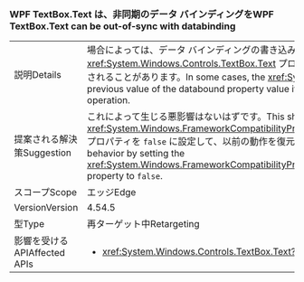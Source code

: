 ### <a name="wpf-textboxtext-can-be-out-of-sync-with-databinding"></a><span data-ttu-id="0e0da-101">WPF TextBox.Text は、非同期のデータ バインディングを</span><span class="sxs-lookup"><span data-stu-id="0e0da-101">WPF TextBox.Text can be out-of-sync with databinding</span></span>

|   |   |
|---|---|
|<span data-ttu-id="0e0da-102">説明</span><span class="sxs-lookup"><span data-stu-id="0e0da-102">Details</span></span>|<span data-ttu-id="0e0da-103">場合によっては、データ バインディングの書き込み操作中にプロパティが変更された場合、<xref:System.Windows.Controls.TextBox.Text> プロパティにデータ バインディング プロパティ値の以前の値が反映されることがあります。</span><span class="sxs-lookup"><span data-stu-id="0e0da-103">In some cases, the <xref:System.Windows.Controls.TextBox.Text> property reflects a previous value of the databound property value if the property is modified during a databinding write operation.</span></span>|
|<span data-ttu-id="0e0da-104">提案される解決策</span><span class="sxs-lookup"><span data-stu-id="0e0da-104">Suggestion</span></span>|<span data-ttu-id="0e0da-105">これによって生じる悪影響はないはずです。</span><span class="sxs-lookup"><span data-stu-id="0e0da-105">This should have no negative impact.</span></span> <span data-ttu-id="0e0da-106">ただし、<xref:System.Windows.FrameworkCompatibilityPreferences.KeepTextBoxDisplaySynchronizedWithTextProperty> プロパティを <code>false</code> に設定して、以前の動作を復元することは可能です。</span><span class="sxs-lookup"><span data-stu-id="0e0da-106">However, you can restore the previous behavior by setting the <xref:System.Windows.FrameworkCompatibilityPreferences.KeepTextBoxDisplaySynchronizedWithTextProperty> property to <code>false</code>.</span></span>|
|<span data-ttu-id="0e0da-107">スコープ</span><span class="sxs-lookup"><span data-stu-id="0e0da-107">Scope</span></span>|<span data-ttu-id="0e0da-108">エッジ</span><span class="sxs-lookup"><span data-stu-id="0e0da-108">Edge</span></span>|
|<span data-ttu-id="0e0da-109">Version</span><span class="sxs-lookup"><span data-stu-id="0e0da-109">Version</span></span>|<span data-ttu-id="0e0da-110">4.5</span><span class="sxs-lookup"><span data-stu-id="0e0da-110">4.5</span></span>|
|<span data-ttu-id="0e0da-111">型</span><span class="sxs-lookup"><span data-stu-id="0e0da-111">Type</span></span>|<span data-ttu-id="0e0da-112">再ターゲット中</span><span class="sxs-lookup"><span data-stu-id="0e0da-112">Retargeting</span></span>|
|<span data-ttu-id="0e0da-113">影響を受ける API</span><span class="sxs-lookup"><span data-stu-id="0e0da-113">Affected APIs</span></span>|<ul><li><xref:System.Windows.Controls.TextBox.Text?displayProperty=nameWithType></li></ul>|

